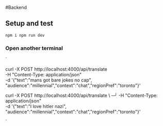 #Backend

## Setup and test

`npm i
npm run dev`

### Open another terminal

`

curl -X POST http://localhost:4000/api/translate \
 -H "Content-Type: application/json" \
 -d '{"text":"mans got bare jokes no cap", "audience":"millennial","context":"chat","regionPref":"toronto"}'

curl -X POST http://localhost:4000/api/translate \ ─╯
-H "Content-Type: application/json" \
 -d '{"text":"I love hitler nazi", "audience":"millennial","context":"chat","regionPref":"toronto"}'

`
